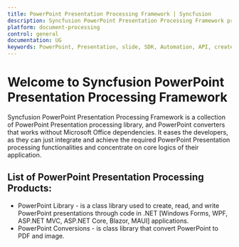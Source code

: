 ```yaml
---
title: PowerPoint Presentation Processing Framework | Syncfusion
description: Syncfusion PowerPoint Presentation Processing Framework provides library (through code), and it converters that works without Microsoft Office dependencies.
platform: document-processing
control: general
documentation: UG
keywords: PowerPoint, Presentation, slide, SDK, Automation, API, create, convert, read
---
```


# Welcome to Syncfusion PowerPoint Presentation Processing Framework

Syncfusion PowerPoint Presentation Processing Framework is a collection of PowerPoint Presentation processing library, and PowerPoint converters that works without Microsoft Office dependencies. It eases the developers, as they can just integrate and achieve the required PowerPoint Presentation processing functionalities and concentrate on core logics of their application.


## List of PowerPoint Presentation Processing Products:

* PowerPoint Library - is a class library used to create, read, and write PowerPoint presentations through code in .NET [Windows Forms, WPF, ASP.NET MVC, ASP.NET Core, Blazor, MAUI] applications.
* PowerPoint Conversions - is class library that convert PowerPoint to PDF and image.

